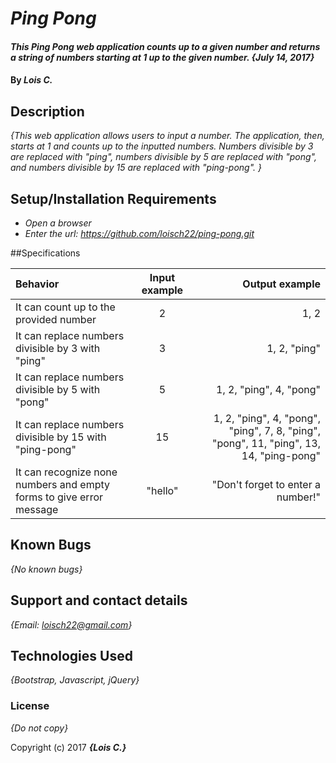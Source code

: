 # _Ping Pong_

#### _This Ping Pong web application counts up to a given number and returns a string of numbers starting at 1 up to the given number. {July 14, 2017}_

#### By _**Lois C.**_

## Description

_{This web application allows users to input a number. The application, then, starts at 1 and counts up to the inputted numbers. Numbers divisible by 3 are replaced with "ping", numbers divisible by 5 are replaced with "pong", and numbers divisible by 15 are replaced with "ping-pong". }_

## Setup/Installation Requirements

* _Open a browser_
* _Enter the url: https://github.com/loisch22/ping-pong.git_

##Specifications

| Behavior | Input example| Output example |
| :---         |     :---:      |          ---: |
| It can count up to the provided number   | 2     | 1, 2    |
| It can replace numbers divisible by 3 with "ping"     | 3       | 1, 2, "ping"      |
| It can replace numbers divisible by 5 with "pong"     | 5       | 1, 2, "ping", 4, "pong"      |
| It can replace numbers divisible by 15 with "ping-pong"     | 15       | 1, 2, "ping", 4, "pong", "ping", 7, 8, "ping", "pong", 11, "ping", 13, 14, "ping-pong"      |
| It can recognize none numbers and empty forms to give error message     | "hello"       | "Don't forget to enter a number!"      |

## Known Bugs

_{No known bugs}_

## Support and contact details

_{Email: loisch22@gmail.com}_

## Technologies Used

_{Bootstrap, Javascript, jQuery}_

### License

*{Do not copy}*

Copyright (c) 2017 **_{Lois C.}_**
